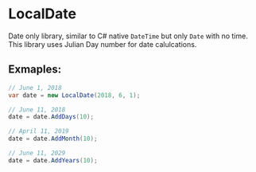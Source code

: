 # LocalDate

Date only library, similar to C# native `DateTime` but only `Date` with no time. This library uses Julian Day number for date calulcations.

## Exmaples:
```csharp
// June 1, 2018
var date = new LocalDate(2018, 6, 1);

// June 11, 2018
date = date.AddDays(10);

// April 11, 2019
date = date.AddMonth(10);

// June 11, 2029
date = date.AddYears(10);

```
